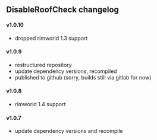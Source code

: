 ## DisableRoofCheck changelog

#### v1.0.10

- dropped rimworld 1.3 support

#### v1.0.9

- restructured repository
- update dependency versions, recompiled
- published to github (sorry, builds still via gitlab for now)

#### v1.0.8

- rimworld 1.4 support

#### v1.0.7

- update dependency versions and recompile
